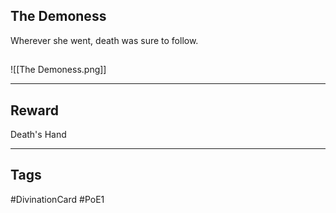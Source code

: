 ## The Demoness
Wherever she went, death was sure to follow.
## 
![[The Demoness.png]]

---
## Reward
Death's Hand

---
## Tags
#DivinationCard
#PoE1